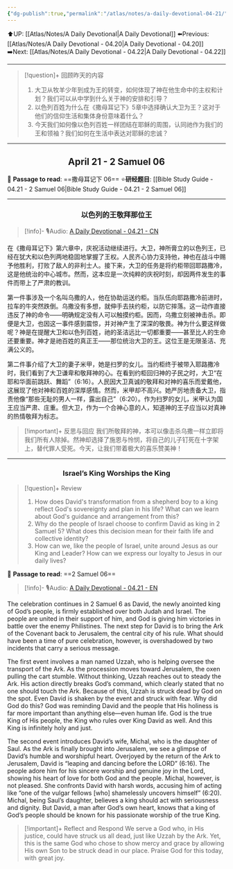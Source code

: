 ```yaml
---
{"dg-publish":true,"permalink":"/atlas/notes/a-daily-devotional-04-21/","noteIcon":""}
---
```


 ⬆️UP: [[Atlas/Notes/A Daily Devotional\|A Daily Devotional]]
⬅️Previous: [[Atlas/Notes/A Daily Devotional - 04.20\|A Daily Devotional - 04.20]]
➡️Next: [[Atlas/Notes/A Daily Devotional - 04.22\|A Daily Devotional - 04.22]]

---

> [!question]+ 回顾昨天的内容
> 1. 大卫从牧羊少年到成为王的转变，如何体现了神在他生命中的主权和计划？我们可以从中学到什么关于神的安排和引导？
> 2. 以色列百姓为什么在《撒母耳记下》5章中选择确认大卫为王？这对于他们的信仰生活和集体身份意味着什么？
> 3. 今天我们如何像以色列百姓一样团结在耶稣的周围，认同祂作为我们的王和领袖？我们如何在生活中表达对耶稣的忠诚？

---
## <center>April 21 -  2 Samuel 06</center>

📖 **Passage to read**: ==撒母耳记下 06==
⭐**研经题目**: [[Bible Study Guide - 04.21 - 2 Samuel 06\|Bible Study Guide - 04.21 - 2 Samuel 06]]

---
### <center>以色列的王敬拜那位王</center>

> [!info]- 🎙️Audio: [A Daily Devotional - 04.21 - CN]()

在《撒母耳记下》第六章中，庆祝活动继续进行。大卫，神所膏立的以色列王，已经在犹大和以色列两地稳固地掌握了王权。人民齐心协力支持他，神也在战斗中赐予他胜利，打败了敌人的非利士人。接下来，大卫的任务是将约柜带回耶路撒冷，这是他统治的中心城市。然而，这本应是一次纯粹的庆祝时刻，却因两件发生的事件而带上了严肃的教训。

第一件事涉及一个名叫乌撒的人，他在协助运送约柜。当队伍向耶路撒冷前进时，拉车的牛突然跌倒。乌撒没有多想，就伸手去扶约柜，以防它摔落。这一动作直接违反了神的命令——明确规定没有人可以触摸约柜。因而，乌撒立刻被神击杀。即便是大卫，也因这一事件感到震惊，并对神产生了深深的敬畏。神为什么要这样做呢？神是在提醒大卫和以色列百姓，祂的圣洁远比一切都重要——甚至比人的生命还要重要。神才是祂百姓的真正王——那位统治大卫的王。这位王是无限圣洁、充满公义的。

第二件事介绍了大卫的妻子米甲，她是扫罗的女儿。当约柜终于被带入耶路撒冷时，我们看到了大卫谦卑和敬拜神的心。在看到约柜回归神的子民之时，大卫“在耶和华面前跳跃、舞蹈”（6:16）。人民因大卫真诚的敬拜和对神的喜乐而爱戴他，这展现了他对神和百姓的深厚感情。然而，米甲却不高兴。她严厉地责备大卫，指责他像“那些无耻的男人一样，露出自己”（6:20）。作为扫罗的女儿，米甲认为国王应当严肃、庄重。但大卫，作为一个合神心意的人，知道神的王子应当以对真神的热情敬拜为标志。

> [!important]+ 反思与回应
我们所敬拜的神，本可以像击杀乌撒一样立即将我们所有人除掉。然神却选择了施恩与怜悯，将自己的儿子钉死在十字架上，替代罪人受死。今天，让我们带着极大的喜乐赞美神！

---
### <center>Israel’s King Worships the King</center>

> [!question]+ Review
> 1. ⁠How does David's transformation from a shepherd boy to a king reflect God's sovereignty and plan in his life? What can we learn about God's guidance and arrangement from this?
> 2. ⁠Why do the people of Israel choose to confirm David as king in 2 Samuel 5? What does this decision mean for their faith life and collective identity?
> 3. ⁠How can we, like the people of Israel, unite around Jesus as our King and Leader? How can we express our loyalty to Jesus in our daily lives?

📖 **Passage to read**: ==2 Samuel 06==

> [!info]- 🎙️Audio: [A Daily Devotional - 04.21 - EN]()  

The celebration continues in 2 Samuel 6 as David, the newly anointed king of God’s people, is firmly established over both Judah and Israel. The people are united in their support of him, and God is giving him victories in battle over the enemy Philistines. The next step for David is to bring the Ark of the Covenant back to Jerusalem, the central city of his rule. What should have been a time of pure celebration, however, is overshadowed by two incidents that carry a serious message.

The first event involves a man named Uzzah, who is helping oversee the transport of the Ark. As the procession moves toward Jerusalem, the oxen pulling the cart stumble. Without thinking, Uzzah reaches out to steady the Ark. His action directly breaks God’s command, which clearly stated that no one should touch the Ark. Because of this, Uzzah is struck dead by God on the spot. Even David is shaken by the event and struck with fear. Why did God do this? God was reminding David and the people that His holiness is far more important than anything else—even human life. God is the true King of His people, the King who rules over King David as well. And this King is infinitely holy and just.

The second event introduces David’s wife, Michal, who is the daughter of Saul. As the Ark is finally brought into Jerusalem, we see a glimpse of David’s humble and worshipful heart. Overjoyed by the return of the Ark to Jerusalem, David is “leaping and dancing before the LORD” (6:16). The people adore him for his sincere worship and genuine joy in the Lord, showing his heart of love for both God and the people. Michal, however, is not pleased. She confronts David with harsh words, accusing him of acting like “one of the vulgar fellows [who] shamelessly uncovers himself” (6:20). Michal, being Saul’s daughter, believes a king should act with seriousness and dignity. But David, a man after God’s own heart, knows that a king of God’s people should be known for his passionate worship of the true King.

> [!important]+ Reflect and Respond
We serve a God who, in His justice, could have struck us all dead, just like Uzzah by the Ark. Yet, this is the same God who chose to show mercy and grace by allowing His own Son to be struck dead in our place. Praise God for this today, with great joy.






 


































